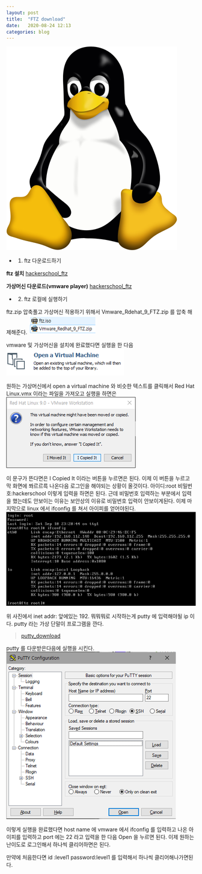 ```yaml
---
layout: post
title:  "FTZ download"
date:   2020-08-24 12:13
categories: blog
---
```


![ftz download](/blog_img/ftz_title.png)

+ 1. ftz 다운로드하기

__ftz 설치__
[hackerschool_ftz]("https://drive.google.com/file/d/1krZs8e6QG_l_mxMI3eCY11F-lgb12HLb/view","hackerschool_ftz")

__가상머신 다운로드(vmware player)__
[hackerschool_ftz]("https://www.vmware.com/kr/products/workstation-player/workstation-player-evaluation.html","vmware_download")

+ 2. ftz 로컬에 실행하기
	
ftz.zip 압축풀고 가상머신 적용하기 위해서 Vmware_Rdehat_9_FTZ.zip 를 압축 해제해준다.
![vmware_zip](/blog_img/zip.png)

vmware 및 가상머신을 설치에 완료했다면 실행을 한 다음  
![file_open](/blog_img/file_open.png)

원하는 가상머신에서 open a virtual machine 와 비슷한 텍스트를 클릭해서 Red Hat Linux.vmx 이라는 파일을 가져오고 실행을 하면은 
![it](/blog_img/vmware_it.png)

이 문구가 뜬다면은 I Copied It 이라는 버튼을 누르면은 된다.
이제 이 버튼을 누르고 막 화면에 쫘르르륵 나온다음
로그인을 해야되는 상황이 올것이다.
아이디:root
비밀번호:hackerschool
이렇게 입력을 하면은 된다. 근데 비밀번호 입력하는 부분에서 입력을 했는데도 안보이는 이유는 보안상의 이유로 비밀번호 입력이 안보이게된다. 이제 마지막으로 linux 에서 ifconfig 를 쳐서 아이피를 얻어야된다. 
![ifconfig](/blog_img/ftz_ifconfig.png)

위 사진에서 inet addr: 앞에있는 192. 뭐뭐뭐로 시작하는게 putty 에 입력해야될 ip 이다.
putty 라는 가상 단말이 프로그램을 깐다.
> [putty_download](https://putty.softonic.kr/)

putty 를 다운받은다음에 실행을 시킨다.
![putty_image](/blog_img/putty.png)

이렇게 실행을 완료했다면 host name 에 vmware 에서 ifconfig 를 입력하고 나온 아이피를 입력하고 port 에는 22 라고 입력을 한 다음 Open 을 누르면 된다.
이제 원하는 난이도로 로그인해서 하나씩 클리어하면은 된다. 

만약에 처음한다면 
id :level1
password:level1 를 입력해서 하나씩 클리어해나가면된다.



